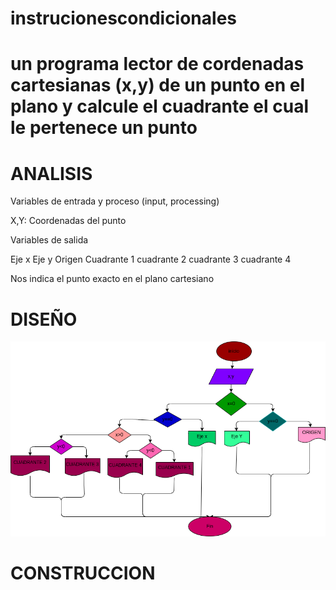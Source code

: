 # instrucionescondicionales

# un programa lector de cordenadas cartesianas (x,y) de un punto en el plano  y calcule el cuadrante el cual le pertenece un punto

# ANALISIS

Variables de entrada y proceso (input, processing)

X,Y: Coordenadas del punto

Variables de salida

Eje x
Eje y
Origen
Cuadrante 1
cuadrante 2
cuadrante 3
cuadrante 4

Nos indica el punto exacto en el plano cartesiano

# DISEÑO
![Diagrama de flujo](diagrama.png "Diagrama de flujo")

# CONSTRUCCION


